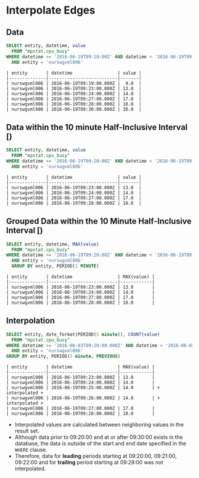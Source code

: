 # Interpolate Edges

## Data

```sql
SELECT entity, datetime, value
  FROM "mpstat.cpu_busy"
WHERE datetime >= '2016-06-19T09:10:00Z' AND datetime < '2016-06-19T09:40:00Z'
  AND entity = 'nurswgvml006'
```

```ls
| entity       | datetime                 | value |
|--------------|--------------------------|-------|
| nurswgvml006 | 2016-06-19T09:19:00.000Z |  9.0  |
| nurswgvml006 | 2016-06-19T09:23:00.000Z | 13.0  |
| nurswgvml006 | 2016-06-19T09:24:00.000Z | 14.0  |
| nurswgvml006 | 2016-06-19T09:27:00.000Z | 17.0  |
| nurswgvml006 | 2016-06-19T09:28:00.000Z | 18.0  |
| nurswgvml006 | 2016-06-19T09:30:00.000Z | 20.0  |
```

## Data within the 10 minute Half-Inclusive Interval [)

```sql
SELECT entity, datetime, value
  FROM "mpstat.cpu_busy"
WHERE datetime >= '2016-06-19T09:20:00Z' AND datetime < '2016-06-19T09:30:00Z'
  AND entity = 'nurswgvml006'
```

```ls
| entity       | datetime                 | value |
|--------------|--------------------------|-------|
| nurswgvml006 | 2016-06-19T09:23:00.000Z | 13.0  |
| nurswgvml006 | 2016-06-19T09:24:00.000Z | 14.0  |
| nurswgvml006 | 2016-06-19T09:27:00.000Z | 17.0  |
| nurswgvml006 | 2016-06-19T09:28:00.000Z | 18.0  |
```

## Grouped Data within the 10 Minute Half-Inclusive Interval [)

```sql
SELECT entity, datetime, MAX(value)
  FROM "mpstat.cpu_busy"
WHERE datetime >= '2016-06-19T09:20:00Z' AND datetime < '2016-06-19T09:30:00Z'
  AND entity = 'nurswgvml006'
  GROUP BY entity, PERIOD(1 MINUTE)
```

```ls
| entity       | datetime                 | MAX(value) |
|--------------|--------------------------|------------|
| nurswgvml006 | 2016-06-19T09:23:00.000Z | 13.0       |
| nurswgvml006 | 2016-06-19T09:24:00.000Z | 14.0       |
| nurswgvml006 | 2016-06-19T09:27:00.000Z | 17.0       |
| nurswgvml006 | 2016-06-19T09:28:00.000Z | 18.0       |
```

## Interpolation

```sql
SELECT entity, date_format(PERIOD(5 minute)), COUNT(value)
  FROM "mpstat.cpu_busy"
WHERE datetime >= '2016-06-03T09:20:00.000Z' AND datetime < '2016-06-03T09:50:00.000Z'
  AND entity = 'nurswgvml006'
GROUP BY entity, PERIOD(5 minute, PREVIOUS)
```

```ls
| entity       | datetime                 | MAX(value) |
|--------------|--------------------------|------------|
| nurswgvml006 | 2016-06-19T09:23:00.000Z | 13.0       |
| nurswgvml006 | 2016-06-19T09:24:00.000Z | 14.0       |
| nurswgvml006 | 2016-06-19T09:25:00.000Z | 14.0       | + interpolated +
| nurswgvml006 | 2016-06-19T09:26:00.000Z | 14.0       | + interpolated +
| nurswgvml006 | 2016-06-19T09:27:00.000Z | 17.0       |
| nurswgvml006 | 2016-06-19T09:28:00.000Z | 18.0       |
```

* Interpolated values are calculated between neighboring values in the result set.
* Although data prior to 09:20:00 and at or after 09:30:00 exists in the database, the data is outside of the start and end date specified in the `WHERE` clause.
* Therefore, data for **leading** periods starting at 09:20:00, 09:21:00, 09:22:00 and for **trailing** period starting at 09:29:00 was not interpolated.
